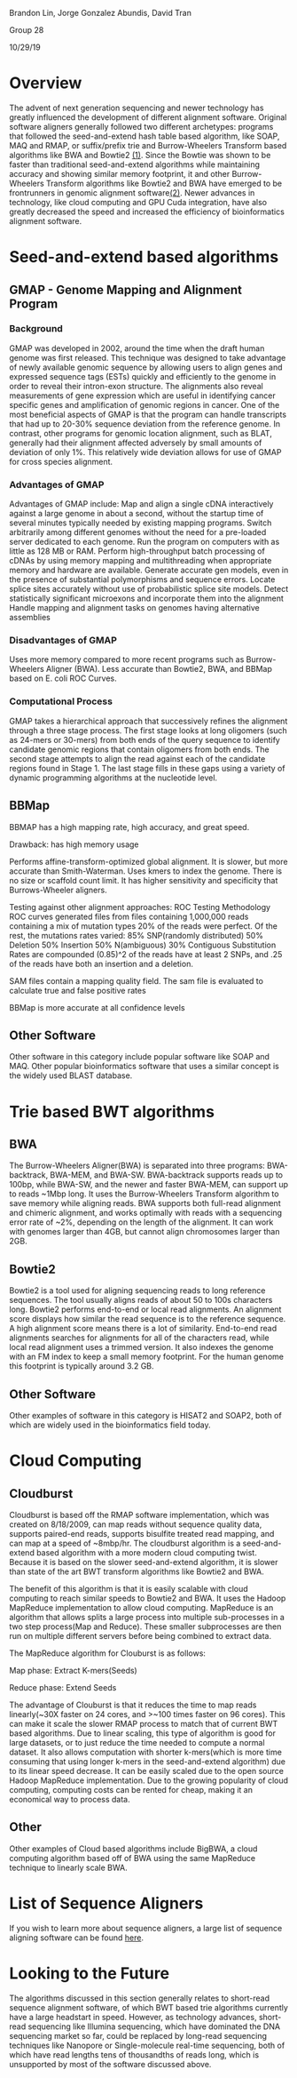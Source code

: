 
Brandon Lin, Jorge Gonzalez Abundis, David Tran

Group 28

10/29/19

# Overview
The advent of next generation sequencing and newer technology has greatly influenced the development of different alignment software. Original software aligners generally followed two different archetypes: programs that followed the seed-and-extend hash table based algorithm, like SOAP, MAQ and RMAP, or suffix/prefix trie and Burrow-Wheelers Transform based algorithms like BWA and Bowtie2 [(1)](https://www.ncbi.nlm.nih.gov/pmc/articles/PMC2943993/). Since the Bowtie was shown to be faster than traditional seed-and-extend algorithms while maintaining accuracy and showing similar memory footprint, it and other Burrow-Wheelers Transform algorithms like Bowtie2 and BWA have emerged to be frontrunners in genomic alignment software[(2)](https://www.ncbi.nlm.nih.gov/pmc/articles/PMC2690996/). Newer advances in technology, like cloud computing and GPU Cuda integration, have also greatly decreased the speed and increased the efficiency of bioinformatics alignment software.

# Seed-and-extend based algorithms
## GMAP - Genome Mapping and Alignment Program 

### Background 
GMAP was developed in 2002, around the time when the draft human genome 
was first released. This technique was designed to take advantage of newly available genomic 
sequence by allowing users to align genes and expressed sequence tags (ESTs) quickly and efficiently to the 
genome in order to reveal their intron-exon structure. The alignments also reveal 
measurements of gene expression which are useful in identifying cancer specific genes 
and amplification of genomic regions in cancer. One of the most beneficial aspects of 
GMAP is that the program can handle transcripts that had up to 20-30% sequence 
deviation from the reference genome. In contrast, other programs for genomic location alignment, such as BLAT, generally had their alignment affected adversely by small amounts of deviation of only 1%. This relatively wide deviation allows for use of GMAP for cross species alignment. 

### Advantages of GMAP
Advantages of GMAP include: 
Map and align a single cDNA interactively against a large genome in about a second, without the startup time of several minutes typically needed by existing mapping programs.
Switch arbitrarily among different genomes without the need for a pre-loaded server dedicated to each genome. 
Run the program on computers with as little as 128 MB or RAM.
Perform high-throughput batch processing of cDNAs by using memory mapping and multithreading when appropriate memory and hardware are available. 
Generate accurate gen models, even in the presence of substantial polymorphisms and sequence errors.
Locate splice sites accurately without use of probabilistic splice site models.
Detect statistically significant microexons and incorporate them into the alignment 
Handle mapping and alignment tasks on genomes having alternative assemblies 

### Disadvantages of GMAP
Uses more memory compared to more recent programs such as Burrow-Wheelers Aligner (BWA). 
Less accurate than Bowtie2, BWA, and BBMap based on E. coli ROC Curves. 

### Computational Process 
GMAP takes a hierarchical approach that successively refines the alignment through a 
three stage process. The first stage looks at long oligomers (such as 24-mers or 30-mers) from both ends of the query sequence to identify candidate genomic regions that contain oligomers from both ends. The second stage attempts to align the read against each of the candidate regions found in Stage 1. The last stage fills in these gaps using a variety of dynamic programming algorithms at the nucleotide level.


## BBMap
BBMAP has a high mapping rate, high accuracy, and great speed. 

Drawback: has high memory usage

Performs affine-transform-optimized global alignment. It is slower, but more accurate than Smith-Waterman. Uses kmers to index the genome. There is no size or scaffold count limit. It has higher sensitivity and specificity that Burrows-Wheeler aligners. 

Testing against other alignment approaches:
ROC Testing Methodology
ROC curves generated files from files containing 1,000,000 reads containing a mix of mutation types
20% of the reads were perfect. Of the rest, the mutations rates varied:
85% SNP(randomly distributed)
50% Deletion
50% Insertion 
50% N(ambiguous)
30% Contiguous Substitution 
Rates are compounded 
(0.85)^2 of the reads have at least 2 SNPs, and .25 of the reads have both an insertion and a deletion.

SAM files contain a mapping quality field. The sam file is evaluated to calculate true and false positive rates 

BBMap is more accurate at all confidence levels

## Other Software
Other software in this category include popular software like SOAP and MAQ. Other popular bioinformatics software that uses a similar concept is the widely used BLAST database.

# Trie based BWT algorithms
## BWA

 The Burrow-Wheelers Aligner(BWA) is separated into three programs: BWA-backtrack, BWA-MEM, and BWA-SW. BWA-backtrack supports reads up to 100bp, while BWA-SW, and the newer and faster BWA-MEM, can support up to reads ~1Mbp long. It uses the Burrow-Wheelers Transform algorithm to save memory while aligning reads. BWA supports both full-read alignment and chimeric alignment, and works optimally with reads with a sequencing error rate of ~2%, depending on the length of the alignment. It can work with genomes larger than 4GB, but cannot align chromosomes larger than 2GB. 
 
## Bowtie2

Bowtie2 is a tool used for aligning sequencing reads to long reference sequences. The tool usually aligns reads of about 50 to 100s characters long. Bowtie2 performs end-to-end or local read alignments. An alignment score displays how similar the read sequence is to the reference sequence. A high alignment score means there is a lot of similarity. End-to-end read alignments searches for alignments for all of the characters read, while local read alignment uses a trimmed version. It also indexes the genome with an FM index to keep a small memory footprint. For the human genome this footprint is typically around 3.2 GB.  

## Other Software

Other examples of software in this category is HISAT2 and SOAP2, both of which are widely used in the bioinformatics field today.


# Cloud Computing

## Cloudburst

Cloudburst is based off the RMAP software implementation, which was created on 8/18/2009, can map reads without sequence quality data, supports paired-end reads, supports bisulfite treated read mapping, and can map at a speed of ~8mbp/hr. The cloudburst algorithm is a seed-and-extend based algorithm with a more modern cloud computing twist. Because it is based on the slower seed-and-extend algorithm, it is slower than state of the art BWT transform algorithms like Bowtie2 and BWA.

The benefit of this algorithm is that it is easily scalable with cloud computing to reach similar speeds to Bowtie2 and BWA. It uses the Hadoop MapReduce implementation to allow cloud computing. MapReduce is an algorithm that allows splits a large process into multiple sub-processes in a two step process(Map and Reduce). These smaller subprocesses are then run on multiple different servers before being combined to extract data.

The MapReduce algorithm for Clouburst is as follows:

Map phase: Extract K-mers(Seeds)

Reduce phase: Extend Seeds

The advantage of Clouburst is that it reduces the time to map reads linearly(~30X faster on 24 cores, and >~100 times faster on 96 cores). This can make it scale the slower RMAP process to match that of current BWT based algorithms. Due to linear scaling, this type of algorithm is good for large datasets, or to just reduce the time needed to compute a normal dataset. It also allows computation with shorter k-mers(which is more time consuming that using longer k-mers in the seed-and-extend algorithm) due to its linear speed decrease. It can be easily scaled due to the open source Hadoop MapReduce implementation. Due to the growing popularity of cloud computing, computing costs can be rented for cheap, making it an economical way to process data.

## Other
Other examples of Cloud based algorithms include BigBWA, a cloud computing algorithm based off of BWA using the same MapReduce technique to linearly scale BWA.

# List of Sequence Aligners
If you wish to learn more about sequence aligners, a large list of sequence aligning software can be found [here](https://en.wikipedia.org/wiki/List_of_sequence_alignment_software#Short-read_sequence_alignment).

# Looking to the Future
The algorithms discussed in this section generally relates to short-read sequence alignment software, of which BWT based trie algorithms currently have a large headstart in speed. However, as technology advances, short-read sequencing like Illumina sequencing, which have dominated the DNA sequencing market so far, could be replaced by long-read sequencing techniques like Nanopore or Single-molecule real-time sequencing, both of which have read lengths tens of thousandths of reads long, which is unsupported by most of the software discussed above.
